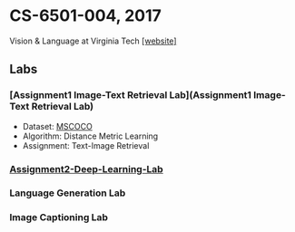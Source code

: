 # CS-6501-004, 2017
Vision & Language at Virginia Tech [[website]](http://www.cs.virginia.edu/~vicente/vislang/)

## Labs

### [Assignment1 Image-Text Retrieval Lab](Assignment1 Image-Text Retrieval Lab)
- Dataset: [MSCOCO](http://mscoco.org)
- Algorithm: Distance Metric Learning
- Assignment: Text-Image Retrieval

### [Assignment2-Deep-Learning-Lab](lab2)

### Language Generation Lab

### Image Captioning Lab

